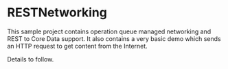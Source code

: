 RESTNetworking
==============

This sample project contains operation queue managed networking and REST to Core Data support. It also contains a very basic demo which sends an HTTP request to get content from the Internet.

Details to follow.
